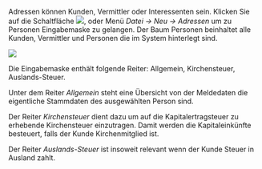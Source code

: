 Adressen können Kunden, Vermittler oder Interessenten sein. 
Klicken Sie auf die Schaltfläche ![](http://xpecto.github.io/docs/img/img_1431524686794.png), oder Menü *Datei → Neu → Adressen* um zu  Personen Eingabemaske zu gelangen.
Der Baum Personen beinhaltet alle Kunden, Vermittler und Personen die im System hinterlegt sind.

![](http://xpecto.github.io/docs/img/img_1431525294793.png)

Die Eingabemaske enthält folgende Reiter: Allgemein, Kirchensteuer, Auslands-Steuer.

Unter dem Reiter *Allgemein* steht eine Übersicht von der Meldedaten die eigentliche Stammdaten des ausgewählten Person sind.

Der Reiter *Kirchensteuer* dient dazu um auf die Kapitalertragsteuer zu erhebende Kirchensteuer einzutragen.  Damit werden die  Kapitaleinkünfte besteuert, falls der Kunde Kirchenmitglied ist. 


Der Reiter *Auslands-Steuer* ist insoweit relevant wenn der Kunde Steuer in Ausland zahlt.

